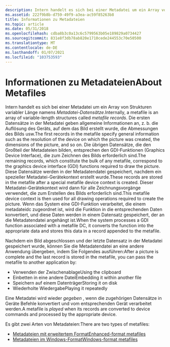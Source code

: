 ```yaml
---
description: Intern handelt es sich bei einer Metadatei um ein Array von Strukturen variabler Länge namens Metadatei-Datensätze.
ms.assetid: 222f9b8b-d759-49f9-a3ea-ac59f85263b8
title: Informationen zu Metadateien
ms.topic: article
ms.date: 05/31/2018
ms.openlocfilehash: cdba8b3c0a13c6c5799563b05e189829a0734427
ms.sourcegitcommit: 831e8f3db78ab820e1710cede244553c70e50500
ms.translationtype: MT
ms.contentlocale: de-DE
ms.lasthandoff: 01/07/2021
ms.locfileid: "103753593"
---
```

# <a name="about-metafiles"></a><span data-ttu-id="6eacd-103">Informationen zu Metadateien</span><span class="sxs-lookup"><span data-stu-id="6eacd-103">About Metafiles</span></span>

<span data-ttu-id="6eacd-104">Intern handelt es sich bei einer Metadatei um ein Array von Strukturen variabler Länge namens *Metadatei-Datensätze*.</span><span class="sxs-lookup"><span data-stu-id="6eacd-104">Internally, a metafile is an array of variable-length structures called *metafile records*.</span></span> <span data-ttu-id="6eacd-105">Die ersten Datensätze in der Metadatei geben allgemeine Informationen an, z. b. die Auflösung des Geräts, auf dem das Bild erstellt wurde, die Abmessungen des Bilds usw.</span><span class="sxs-lookup"><span data-stu-id="6eacd-105">The first records in the metafile specify general information such as the resolution of the device on which the picture was created, the dimensions of the picture, and so on.</span></span> <span data-ttu-id="6eacd-106">Die übrigen Datensätze, die den Großteil der Metadateien bilden, entsprechen den GDI-Funktionen (Graphics Device Interface), die zum Zeichnen des Bilds erforderlich sind.</span><span class="sxs-lookup"><span data-stu-id="6eacd-106">The remaining records, which constitute the bulk of any metafile, correspond to the graphics device interface (GDI) functions required to draw the picture.</span></span> <span data-ttu-id="6eacd-107">Diese Datensätze werden in der Metadatendatei gespeichert, nachdem ein spezieller Metadatei-Gerätekontext erstellt wurde.</span><span class="sxs-lookup"><span data-stu-id="6eacd-107">These records are stored in the metafile after a special metafile device context is created.</span></span> <span data-ttu-id="6eacd-108">Dieser Metadatei-Gerätekontext wird dann für alle Zeichnungsvorgänge verwendet, die zum Erstellen des Bilds erforderlich sind.</span><span class="sxs-lookup"><span data-stu-id="6eacd-108">This metafile device context is then used for all drawing operations required to create the picture.</span></span> <span data-ttu-id="6eacd-109">Wenn das System eine GDI-Funktion verarbeitet, die einem metadateidc zugeordnet ist, wird die Funktion in die entsprechenden Daten konvertiert, und diese Daten werden in einem Datensatz gespeichert, der an die Metadatendatei angehängt ist.</span><span class="sxs-lookup"><span data-stu-id="6eacd-109">When the system processes a GDI function associated with a metafile DC, it converts the function into the appropriate data and stores this data in a record appended to the metafile.</span></span>

<span data-ttu-id="6eacd-110">Nachdem ein Bild abgeschlossen und der letzte Datensatz in der Metadatei gespeichert wurde, können Sie die Metadatendatei an eine andere Anwendung übergeben, indem Sie Folgendes ausführen:</span><span class="sxs-lookup"><span data-stu-id="6eacd-110">After a picture is complete and the last record is stored in the metafile, you can pass the metafile to another application by:</span></span>

-   <span data-ttu-id="6eacd-111">Verwenden der Zwischenablage</span><span class="sxs-lookup"><span data-stu-id="6eacd-111">Using the clipboard</span></span>
-   <span data-ttu-id="6eacd-112">Einbetten in eine andere Datei</span><span class="sxs-lookup"><span data-stu-id="6eacd-112">Embedding it within another file</span></span>
-   <span data-ttu-id="6eacd-113">Speichern auf einem Datenträger</span><span class="sxs-lookup"><span data-stu-id="6eacd-113">Storing it on disk</span></span>
-   <span data-ttu-id="6eacd-114">Wiederholte Wiedergabe</span><span class="sxs-lookup"><span data-stu-id="6eacd-114">Playing it repeatedly</span></span>

<span data-ttu-id="6eacd-115">Eine Metadatei wird wieder *gegeben* , wenn die zugehörigen Datensätze in Geräte Befehle konvertiert und vom entsprechenden Gerät verarbeitet werden.</span><span class="sxs-lookup"><span data-stu-id="6eacd-115">A metafile is *played* when its records are converted to device commands and processed by the appropriate device.</span></span>

<span data-ttu-id="6eacd-116">Es gibt zwei Arten von Metadateien:</span><span class="sxs-lookup"><span data-stu-id="6eacd-116">There are two types of metafiles:</span></span>

-   [<span data-ttu-id="6eacd-117">Metadateien mit erweitertem Format</span><span class="sxs-lookup"><span data-stu-id="6eacd-117">Enhanced-format metafiles</span></span>](enhanced-format-metafiles.md)
-   [<span data-ttu-id="6eacd-118">Metadateien im Windows-Format</span><span class="sxs-lookup"><span data-stu-id="6eacd-118">Windows-format metafiles</span></span>](windows-format-metafiles.md)

 

 



